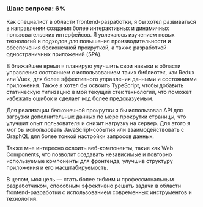### Шанс вопроса: 6%

Как специалист в области frontend-разработки, я бы хотел развиваться в направлении создания более интерактивных и динамичных пользовательских интерфейсов. Я увлекаюсь изучением новых технологий и подходов для повышения производительности и обеспечения бесконечной прокруткой, а также разработкой одностраничных приложений (SPA).

В ближайшее время я планирую улучшить свои навыки в области управления состоянием с использованием таких библиотек, как Redux или Vuex, для более эффективного управления данными и состояниями приложения. Также я хотел бы освоить TypeScript, чтобы добавить статическую типизацию в мой текущий стек технологий, что поможет избежать ошибок и сделает код более предсказуемым.

Для реализации бесконечной прокрутки я бы использовал API для загрузки дополнительных данных по мере прокрутки страницы, что улучшит опыт пользователя и снизит нагрузку на сервер. Для этого я мог бы использовать JavaScript-события или взаимодействовать с GraphQL для более тонкой настройки запросов данных.

Также мне интересно освоить веб-компоненты, такие как Web Components, что позволит создавать независимые и повторно используемые компоненты для фронтенда, улучшив структуру приложения и его масштабируемость.

В целом, моя цель — стать более гибким и профессиональным разработчиком, способным эффективно решать задачи в области frontend-разработки с использованием современных инструментов и технологий.